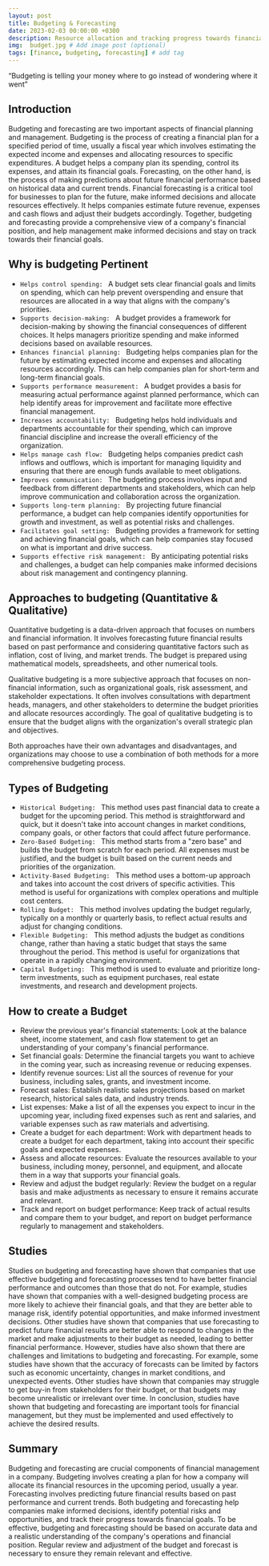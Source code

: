 ```yaml
---
layout: post
title: Budgeting & Forecasting
date: 2023-02-03 00:00:00 +0300
description: Resource allocation and tracking progress towards financial goals.
img:  budget.jpg # Add image post (optional)
tags: [finance, budgeting, forecasting] # add tag
---
```


“Budgeting is telling your money where to go instead of wondering where it went”

## Introduction

Budgeting and forecasting are two important aspects of financial planning and management.
Budgeting is the process of creating a financial plan for a specified period of time, usually a fiscal year which involves estimating the expected income and expenses and allocating resources to specific expenditures. A budget helps a company plan its spending, control its expenses, and attain its financial goals.
Forecasting, on the other hand, is the process of making predictions about future financial performance based on historical data and current trends. Financial forecasting is a critical tool for businesses to plan for the future, make informed decisions and allocate resources effectively. It helps companies estimate future revenue, expenses and cash flows and adjust their budgets accordingly.
Together, budgeting and forecasting provide a comprehensive view of a company's financial position, and help management make informed decisions and stay on track towards their financial goals.

## Why is budgeting Pertinent

-	```Helps control spending: ``` A budget sets clear financial goals and limits on spending, which can help prevent overspending and ensure that resources are allocated in a way that aligns with the company's priorities.
-	```Supports decision-making: ``` A budget provides a framework for decision-making by showing the financial consequences of different choices. It helps managers prioritize spending and make informed decisions based on available resources.
-	```Enhances financial planning: ``` Budgeting helps companies plan for the future by estimating expected income and expenses and allocating resources accordingly. This can help companies plan for short-term and long-term financial goals.
-	```Supports performance measurement: ``` A budget provides a basis for measuring actual performance against planned performance, which can help identify areas for improvement and facilitate more effective financial management.
-	```Increases accountability: ``` Budgeting helps hold individuals and departments accountable for their spending, which can improve financial discipline and increase the overall efficiency of the organization.
-	```Helps manage cash flow: ``` Budgeting helps companies predict cash inflows and outflows, which is important for managing liquidity and ensuring that there are enough funds available to meet obligations.
-	```Improves communication: ``` The budgeting process involves input and feedback from different departments and stakeholders, which can help improve communication and collaboration across the organization.
-	```Supports long-term planning: ``` By projecting future financial performance, a budget can help companies identify opportunities for growth and investment, as well as potential risks and challenges.
-	```Facilitates goal setting: ``` Budgeting provides a framework for setting and achieving financial goals, which can help companies stay focused on what is important and drive success.
-	```Supports effective risk management: ``` By anticipating potential risks and challenges, a budget can help companies make informed decisions about risk management and contingency planning.

## Approaches to budgeting (Quantitative & Qualitative)

Quantitative budgeting is a data-driven approach that focuses on numbers and financial information. It involves forecasting future financial results based on past performance and considering quantitative factors such as inflation, cost of living, and market trends. The budget is prepared using mathematical models, spreadsheets, and other numerical tools.

Qualitative budgeting is a more subjective approach that focuses on non-financial information, such as organizational goals, risk assessment, and stakeholder expectations. It often involves consultations with department heads, managers, and other stakeholders to determine the budget priorities and allocate resources accordingly. The goal of qualitative budgeting is to ensure that the budget aligns with the organization's overall strategic plan and objectives.

Both approaches have their own advantages and disadvantages, and organizations may choose to use a combination of both methods for a more comprehensive budgeting process.

## Types of Budgeting

-	```Historical Budgeting: ``` This method uses past financial data to create a budget for the upcoming period. This method is straightforward and quick, but it doesn't take into account changes in market conditions, company goals, or other factors that could affect future performance.
-	```Zero-Based Budgeting: ``` This method starts from a "zero base" and builds the budget from scratch for each period. All expenses must be justified, and the budget is built based on the current needs and priorities of the organization.
-	```Activity-Based Budgeting: ``` This method uses a bottom-up approach and takes into account the cost drivers of specific activities. This method is useful for organizations with complex operations and multiple cost centers.
-	```Rolling Budget: ``` This method involves updating the budget regularly, typically on a monthly or quarterly basis, to reflect actual results and adjust for changing conditions.
-	```Flexible Budgeting: ``` This method adjusts the budget as conditions change, rather than having a static budget that stays the same throughout the period. This method is useful for organizations that operate in a rapidly changing environment.
-	```Capital Budgeting: ``` This method is used to evaluate and prioritize long-term investments, such as equipment purchases, real estate investments, and research and development projects.

## How to create a Budget

-	Review the previous year's financial statements: Look at the balance sheet, income statement, and cash flow statement to get an understanding of your company's financial performance.
-	Set financial goals: Determine the financial targets you want to achieve in the coming year, such as increasing revenue or reducing expenses.
-	Identify revenue sources: List all the sources of revenue for your business, including sales, grants, and investment income.
-	Forecast sales: Establish realistic sales projections based on market research, historical sales data, and industry trends.
-	List expenses: Make a list of all the expenses you expect to incur in the upcoming year, including fixed expenses such as rent and salaries, and variable expenses such as raw materials and advertising.
-	Create a budget for each department: Work with department heads to create a budget for each department, taking into account their specific goals and expected expenses.
-	Assess and allocate resources: Evaluate the resources available to your business, including money, personnel, and equipment, and allocate them in a way that supports your financial goals.
-	Review and adjust the budget regularly: Review the budget on a regular basis and make adjustments as necessary to ensure it remains accurate and relevant.
-	Track and report on budget performance: Keep track of actual results and compare them to your budget, and report on budget performance regularly to management and stakeholders.

## Studies
Studies on budgeting and forecasting have shown that companies that use effective budgeting and forecasting processes tend to have better financial performance and outcomes than those that do not. For example, studies have shown that companies with a well-designed budgeting process are more likely to achieve their financial goals, and that they are better able to manage risk, identify potential opportunities, and make informed investment decisions. Other studies have shown that companies that use forecasting to predict future financial results are better able to respond to changes in the market and make adjustments to their budget as needed, leading to better financial performance.
However, studies have also shown that there are challenges and limitations to budgeting and forecasting. For example, some studies have shown that the accuracy of forecasts can be limited by factors such as economic uncertainty, changes in market conditions, and unexpected events. Other studies have shown that companies may struggle to get buy-in from stakeholders for their budget, or that budgets may become unrealistic or irrelevant over time.
In conclusion, studies have shown that budgeting and forecasting are important tools for financial management, but they must be implemented and used effectively to achieve the desired results.


## Summary

Budgeting and forecasting are crucial components of financial management in a company. Budgeting involves creating a plan for how a company will allocate its financial resources in the upcoming period, usually a year. Forecasting involves predicting future financial results based on past performance and current trends. Both budgeting and forecasting help companies make informed decisions, identify potential risks and opportunities, and track their progress towards financial goals. To be effective, budgeting and forecasting should be based on accurate data and a realistic understanding of the company's operations and financial position. Regular review and adjustment of the budget and forecast is necessary to ensure they remain relevant and effective.
